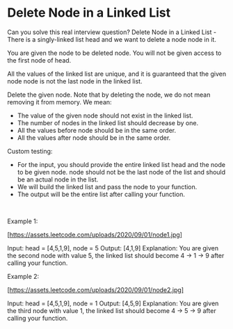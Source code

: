 # Delete Node in a Linked List

Can you solve this real interview question? Delete Node in a Linked List - There is a singly-linked list head and we want to delete a node node in it.

You are given the node to be deleted node. You will not be given access to the first node of head.

All the values of the linked list are unique, and it is guaranteed that the given node node is not the last node in the linked list.

Delete the given node. Note that by deleting the node, we do not mean removing it from memory. We mean:

 * The value of the given node should not exist in the linked list.
 * The number of nodes in the linked list should decrease by one.
 * All the values before node should be in the same order.
 * All the values after node should be in the same order.

Custom testing:

 * For the input, you should provide the entire linked list head and the node to be given node. node should not be the last node of the list and should be an actual node in the list.
 * We will build the linked list and pass the node to your function.
 * The output will be the entire list after calling your function.

 

Example 1:

[https://assets.leetcode.com/uploads/2020/09/01/node1.jpg]


Input: head = [4,5,1,9], node = 5
Output: [4,1,9]
Explanation: You are given the second node with value 5, the linked list should become 4 -> 1 -> 9 after calling your function.


Example 2:

[https://assets.leetcode.com/uploads/2020/09/01/node2.jpg]


Input: head = [4,5,1,9], node = 1
Output: [4,5,9]
Explanation: You are given the third node with value 1, the linked list should become 4 -> 5 -> 9 after calling your function.